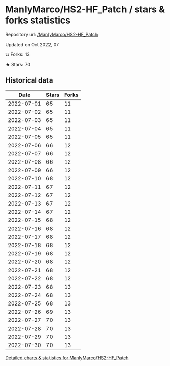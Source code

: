 # ManlyMarco/HS2-HF_Patch / stars & forks statistics

Repository url: [/ManlyMarco/HS2-HF_Patch](https://github.com/ManlyMarco/HS2-HF_Patch)

Updated on Oct 2022, 07

☋ Forks: 13

★ Stars: 70

## Historical data
| Date | Stars | Forks |
|------|-------|-------|
| 2022-07-01 | 65 | 11 | 
| 2022-07-02 | 65 | 11 | 
| 2022-07-03 | 65 | 11 | 
| 2022-07-04 | 65 | 11 | 
| 2022-07-05 | 65 | 11 | 
| 2022-07-06 | 66 | 12 | 
| 2022-07-07 | 66 | 12 | 
| 2022-07-08 | 66 | 12 | 
| 2022-07-09 | 66 | 12 | 
| 2022-07-10 | 68 | 12 | 
| 2022-07-11 | 67 | 12 | 
| 2022-07-12 | 67 | 12 | 
| 2022-07-13 | 67 | 12 | 
| 2022-07-14 | 67 | 12 | 
| 2022-07-15 | 68 | 12 | 
| 2022-07-16 | 68 | 12 | 
| 2022-07-17 | 68 | 12 | 
| 2022-07-18 | 68 | 12 | 
| 2022-07-19 | 68 | 12 | 
| 2022-07-20 | 68 | 12 | 
| 2022-07-21 | 68 | 12 | 
| 2022-07-22 | 68 | 12 | 
| 2022-07-23 | 68 | 13 | 
| 2022-07-24 | 68 | 13 | 
| 2022-07-25 | 68 | 13 | 
| 2022-07-26 | 69 | 13 | 
| 2022-07-27 | 70 | 13 | 
| 2022-07-28 | 70 | 13 | 
| 2022-07-29 | 70 | 13 | 
| 2022-07-30 | 70 | 13 | 


[Detailed charts & statistics for ManlyMarco/HS2-HF_Patch](https://reviewgithub.com/rep/ManlyMarco/HS2-HF_Patch)
